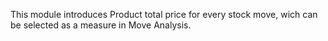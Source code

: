 This module introduces Product total price for every stock move, wich can be selected as a measure in Move Analysis.
